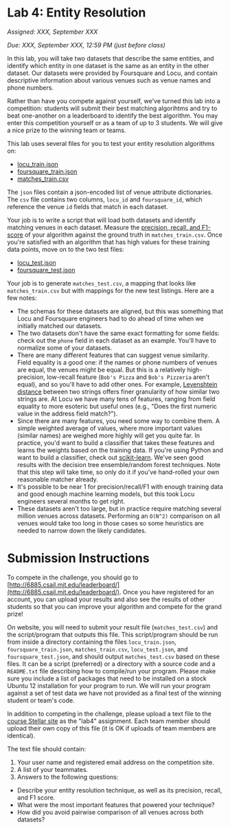 # Lab 4: Entity Resolution

*Assigned: XXX, September XXX*

*Due: XXX, September XXX, 12:59 PM (just before class)*

In this lab, you will take two datasets that describe the same
entities, and identify which entity in one dataset is the same as an
entity in the other dataset.  Our datasets were provided by Foursquare
and Locu, and contain descriptive information about various venues
such as venue names and phone numbers.  

Rather than have you compete against yourself,  we've turned this lab
into a competition: students will submit their best matching
algorihtms and try to beat one-another on a leaderboard to identify
the best algorithm.  You may enter this competition yourself or as a team of up to 3 students.
  We will give a nice prize to the winning team or teams.



This lab uses several files for you to test your entity resolution algorithms on:
 * [locu_train.json]()
 * [foursquare_train.json]()
 * [matches_train.csv]()

The `json` files contain a json-encoded list of venue attribute
dictionaries.  The `csv` file contains two columns, `locu_id` and
`foursquare_id`, which reference the venue `id` fields that match in
each dataset.

Your job is to write a script that will load both datasets and
identify matching venues in each dataset.  Measure the [precision,
recall, and F1-score](https://en.wikipedia.org/wiki/F-score) of your
algorithm against the ground truth in `matches_train.csv`.  Once
you're satisfied with an algorithm that has high values for these
training data points, move on to the two test files:
 * [locu_test.json]()
 * [foursquare_test.json]()

Your job is to generate `matches_test.csv`, a mapping that looks like `matches_train.csv` but with mappings for the new test listings.  Here are a few notes:
 * The schemas for these datasets are aligned, but this was something that Locu and Foursquare engineers had to do ahead of time when we initially matched our datasets.
 * The two datasets don't have the same exact formatting for some fields: check out the `phone` field in each dataset as an example.  You'll have to normalize some of your datasets.
 * There are many different features that can suggest venue similarity. Field equality is a good one: if the names or phone numbers of venues are equal, the venues might be equal.  But this is a relatively high-precision, low-recall feature (`Bob's Pizza` and `Bob's Pizzeria` aren't equal), and so you'll have to add other ones.  For example, [Levenshtein distance](https://en.wikipedia.org/wiki/Levenshtein_distance) between two strings offers finer granularity of how similar two strings are.  At Locu we have many tens of features, ranging from field equality to more esoteric but useful ones (e.g., "Does the first numeric value in the address field match?").
 * Since there are many features, you need some way to combine them.  A simple weighted average of values, where more important values (similar names) are weighed more highly will get you quite far.  In practice, you'd want to build a classifier that takes these features and learns the weights based on the training data.  If you're using Python and want to build a classifier, check out [scikit-learn](http://scikit-learn.org/).  We've seen good results with the decision tree ensemble/random forest techniques.  Note that this step will take time, so only do it if you've hand-rolled your own reasonable matcher already.
 * It's possible to be near 1 for precision/recall/F1 with enough training data and good enough machine learning models, but this took Locu engineers several months to get right.
 * These datasets aren't too large, but in practice require matching several million venues across datasets.  Performing an `O(N^2)` comparison on all venues would take too long in those cases so some heuristics are needed to narrow down the likely candidates.

# Submission Instructions

To compete in the challenge, you should go to [http://6885.csail.mit.edu/leaderboard/](http://6885.csail.mit.edu/leaderboard/). Once you have registered for an account, you can upload your results and also see the results of other students so that you can improve your algorithm and compete for the grand prize! 

On website, you will need to submit your result file (`matches_test.csv`) and the script/program that outputs this file.  This script/program should be  run from inside a directory containing the files `locu_train.json`, `foursquare_train.json`, `matches_train.csv`, `locu_test.json`,  and `foursquare_test.json`, and should output `matches_test.csv` based on these files.  It can be a script (preferred) or a directory with a source code and a `README.txt` file describing how to compile/run your program.  Please make sure you include a list of packages that need to be installed on a stock Ubuntu 12 installation for your program to run.   We will run your program against a set of test data we have not provided as a final test of the winning student or team's code.

In addition to competing in the challenge, please upload a text file to the [course Stellar site](http://stellar.mit.edu/S/course/6/fa13/6.885/) as the "lab4" assignment. Each team member should upload their own copy of this file (it is OK if uploads of team members are identical).

The text file should contain:

1. Your user name and registered email address on the competition site.
1. A list of your teammates.
1. Answers to the following questions:
 * Describe your entity resolution technique, as well as its precision, recall, and F1 score.
 * What were the most important features that powered your technique?
 * How did you avoid pairwise comparison of all venues across both datasets?



